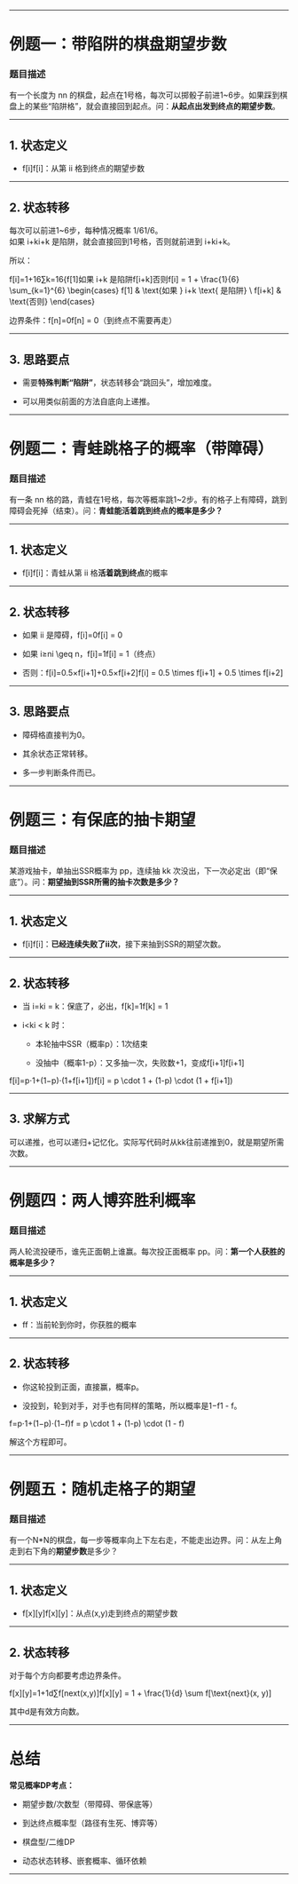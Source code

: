 
---

# 例题一：带陷阱的棋盘期望步数

### **题目描述**

有一个长度为 nn 的棋盘，起点在1号格，每次可以掷骰子前进1~6步。如果踩到棋盘上的某些“陷阱格”，就会直接回到起点。问：**从起点出发到终点的期望步数**。

---

## **1. 状态定义**

- f[i]f[i]：从第 ii 格到终点的期望步数
    

---

## **2. 状态转移**

每次可以前进1~6步，每种情况概率 1/61/6。  
如果 i+ki+k 是陷阱，就会直接回到1号格，否则就前进到 i+ki+k。

所以：

f[i]=1+16∑k=16{f[1]如果 i+k 是陷阱f[i+k]否则f[i] = 1 + \frac{1}{6} \sum_{k=1}^{6} \begin{cases} f[1] & \text{如果 } i+k \text{ 是陷阱} \\ f[i+k] & \text{否则} \end{cases}

边界条件：f[n]=0f[n] = 0（到终点不需要再走）

---

## **3. 思路要点**

- 需要**特殊判断“陷阱”**，状态转移会“跳回头”，增加难度。
    
- 可以用类似前面的方法自底向上递推。
    

---

# 例题二：青蛙跳格子的概率（带障碍）

### **题目描述**

有一条 nn 格的路，青蛙在1号格，每次等概率跳1~2步。有的格子上有障碍，跳到障碍会死掉（结束）。问：**青蛙能活着跳到终点的概率是多少？**

---

## **1. 状态定义**

- f[i]f[i]：青蛙从第 ii 格**活着跳到终点**的概率
    

---

## **2. 状态转移**

- 如果 ii 是障碍，f[i]=0f[i] = 0
    
- 如果 i≥ni \geq n，f[i]=1f[i] = 1（终点）
    
- 否则：f[i]=0.5×f[i+1]+0.5×f[i+2]f[i] = 0.5 \times f[i+1] + 0.5 \times f[i+2]
    

---

## **3. 思路要点**

- 障碍格直接判为0。
    
- 其余状态正常转移。
    
- 多一步判断条件而已。
    

---

# 例题三：有保底的抽卡期望

### **题目描述**

某游戏抽卡，单抽出SSR概率为 pp，连续抽 kk 次没出，下一次必定出（即“保底”）。问：**期望抽到SSR所需的抽卡次数是多少？**

---

## **1. 状态定义**

- f[i]f[i]：**已经连续失败了ii次**，接下来抽到SSR的期望次数。
    

---

## **2. 状态转移**

- 当 i=ki = k：保底了，必出，f[k]=1f[k] = 1
    
- i<ki < k 时：
    
    - 本轮抽中SSR（概率p）：1次结束
        
    - 没抽中（概率1-p）：又多抽一次，失败数+1，变成f[i+1]f[i+1]
        

f[i]=p⋅1+(1−p)⋅(1+f[i+1])f[i] = p \cdot 1 + (1-p) \cdot (1 + f[i+1])

---

## **3. 求解方式**

可以递推，也可以递归+记忆化。实际写代码时从kk往前递推到0，就是期望所需次数。

---

# 例题四：两人博弈胜利概率

### **题目描述**

两人轮流投硬币，谁先正面朝上谁赢。每次投正面概率 pp。问：**第一个人获胜的概率是多少？**

---

## **1. 状态定义**

- ff：当前轮到你时，你获胜的概率
    

---

## **2. 状态转移**

- 你这轮投到正面，直接赢，概率p。
    
- 没投到，轮到对手，对手也有同样的策略，所以概率是1−f1 - f。
    

f=p⋅1+(1−p)⋅(1−f)f = p \cdot 1 + (1-p) \cdot (1 - f)

解这个方程即可。

---

# 例题五：随机走格子的期望

### **题目描述**

有一个N*N的棋盘，每一步等概率向上下左右走，不能走出边界。问：从左上角走到右下角的**期望步数**是多少？

---

## **1. 状态定义**

- f[x][y]f[x][y]：从点(x,y)走到终点的期望步数
    

---

## **2. 状态转移**

对于每个方向都要考虑边界条件。

f[x][y]=1+1d∑f[next(x,y)]f[x][y] = 1 + \frac{1}{d} \sum f[\text{next}(x, y)]

其中d是有效方向数。

---

# 总结

**常见概率DP考点：**

- 期望步数/次数型（带障碍、带保底等）
    
- 到达终点概率型（路径有生死、博弈等）
    
- 棋盘型/二维DP
    
- 动态状态转移、嵌套概率、循环依赖
    

---
